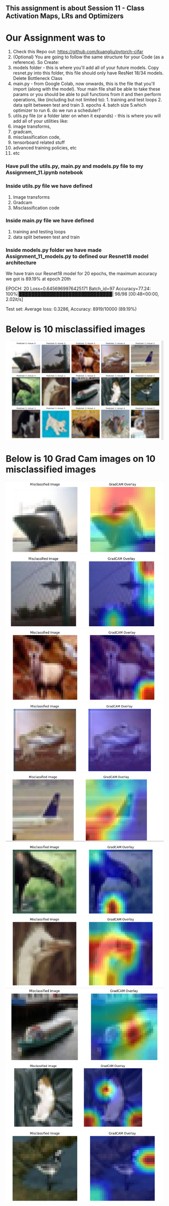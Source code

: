 ## This assignment is about Session 11 - Class Activation Maps, LRs and Optimizers

# Our Assignment was to
1. Check this Repo out: https://github.com/kuangliu/pytorch-cifar
2. (Optional) You are going to follow the same structure for your Code (as a reference). So Create:
  1. models folder - this is where you'll add all of your future models. Copy resnet.py into this folder, this file should only have ResNet 18/34 models. Delete Bottleneck Class
  2. main.py - from Google Colab, now onwards, this is the file that you'll import (along with the model). Your main file shall be able to take these params or you should be able to pull functions from it and then perform operations, like (including but not limited to):
    1. training and test loops
    2. data split between test and train
    3. epochs
    4. batch size
    5.which optimizer to run
    6. do we run a scheduler?
3. utils.py file (or a folder later on when it expands) - this is where you will add all of your utilities like:
  1. image transforms,
  2. gradcam,
  3. misclassification code,
  4. tensorboard related stuff
  5. advanced training policies, etc
  6. etc


### Have pull the utils.py, main.py and models.py file to my Assignment_11.ipynb notebook
### Inside utils.py file we have defined 
  1. Image transforms 
  2. Gradcam
  3. Misclassification code

### Inside main.py file we have defined
  1. training and testing loops
  2. data split between test and train

### Inside models.py folder we have made Assignment_11_models.py to defined our Resnet18 model architecture

We have train our Resnet18 model for 20 epochs, the maximum accuracy we got is 89.19% at epoch 20th

EPOCH: 20
Loss=0.6456969976425171 Batch_id=97 Accuracy=77.24: 100%|██████████████████████████████| 98/98 [00:48<00:00,  2.02it/s]

Test set: Average loss: 0.3286, Accuracy: 8919/10000 (89.19%)

# Below is 10 misclassified images

![Misclassified Images](outputs/misclassification_photo_1.png)

# Below is 10 Grad Cam images on 10 misclassified images
![Grad_Cam_Images](outputs/grad_cam_1.png)
![Grad_Cam_Images](outputs/grad_cam_2.png)
![Grad_Cam_Images](outputs/grad_cam_3.png)
![Grad_Cam_Images](outputs/grad_cam_4.png)
![Grad_Cam_Images](outputs/grad_cam_5.png)
![Grad_Cam_Images](outputs/grad_cam_6.png)
![Grad_Cam_Images](outputs/grad_cam_7.png)
![Grad_Cam_Images](outputs/grad_cam_8.png)
![Grad_Cam_Images](outputs/grad_cam_9.png)
![Grad_Cam_Images](outputs/grad_cam_10.png)
